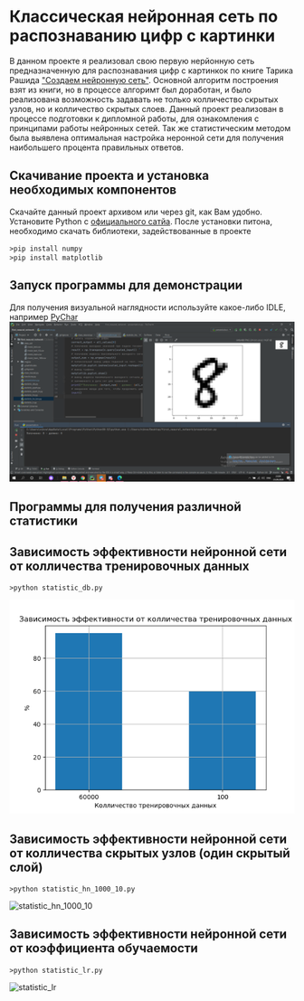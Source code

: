 # Классическая нейронная сеть по распознаванию цифр с картинки
В данном проекте я реализовал свою первую нерйонную сеть предназначенную для распознавания цифр с картинкок по книге Тарика Рашида ["Создаем нейронную сеть"](https://www.ozon.ru/context/detail/id/141796497/). Основной алгоритм построения взят из книги, но в процессе алгоримт был доработан, и было реализована возможность задавать не только колличество скрытых узлов, но и колличество скрытых слоев. Данный проект реализован в процессе подготовки к дипломной работы, для ознакомления с принципами работы нейронных сетей. Так же статистическим методом была выявлена оптимальная настройка неронной сети для получения наибольшего процента правильных ответов.
## Скачивание проекта и установка необходимых компонентов
Скачайте данный проект архивом или через git, как Вам удобно. Установите Python c [официального сатйа](https://www.python.org/). После установки питона, необходимо скачать библиотеки, задействованные в проекте
```
>pip install numpy
>pip install matplotlib
```
## Запуск программы для демонстрации
Для получения визуальной наглядности используйте какое-либо IDLE, например [PyChar](https://www.jetbrains.com/ru-ru/pycharm/)
![precentation_mode](https://github.com/Bazarovinc/first_neaural_network/blob/master/imgies/presentation_mode.png)
## Программы для получения различной статистики
## Зависимость эффективности нейронной сети от колличества тренировочных данных
```
>python statistic_db.py
```
![statistic_db](https://github.com/Bazarovinc/first_neaural_network/blob/master/imgies/statistic_db.png)

## Зависимость эффективности нейронной сети от колличества скрытых узлов (один скрытый слой)
```
>python statistic_hn_1000_10.py
```
![statistic_hn_1000_10](https://github.com/Bazarovinc/first_neaural_network/blob/master/imgies/statistic_hn_1000_10.png)
## Зависимость эффективности нейронной сети от коэффициента обучаемости
```
>python statistic_lr.py
```
![statistic_lr](https://github.com/Bazarovinc/first_neaural_network/blob/master/imgies/statistic_lr.png)
